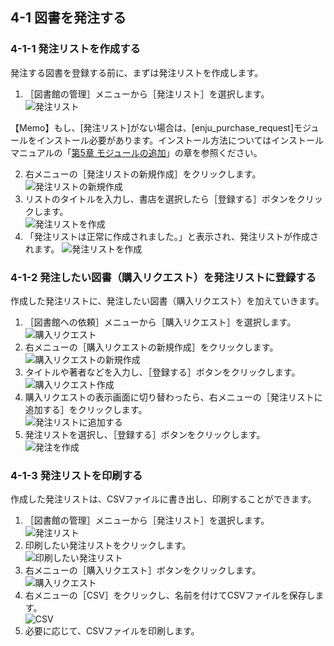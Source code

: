 <a name="4-1" />

4-1 図書を発注する
------------------

<a name="4-1-1" />

### 4-1-1 発注リストを作成する

発注する図書を登録する前に、まずは発注リストを作成します。

1. ［図書館の管理］メニューから［発注リスト］を選択します。  
   ![発注リスト](assets/images/image_operation_order.png)

	<div class="alert alert-info" markdown="1">
【Memo】もし、[発注リスト]がない場合は、[enju_purchase_request]モジュールをインストール必要があります。インストール方法についてはインストールマニュアルの「[第5章 モジュールの追加](enju_install_vm.html#5)」の章を参照ください。
	</div>

2. 右メニューの［発注リストの新規作成］をクリックします。  
   ![発注リストの新規作成](assets/images/image_operation_072.png)
3. リストのタイトルを入力し、書店を選択したら［登録する］ボタンをクリックします。  
   ![発注リストを作成](assets/images/image_operation_074.png)
4. 「発注リストは正常に作成されました。」と表示され、発注リストが作成されます。
   ![発注リストを作成](assets/images/image_operation_074_2.png)

<a name="4-1-2" />

### 4-1-2 発注したい図書（購入リクエスト）を発注リストに登録する

作成した発注リストに、発注したい図書（購入リクエスト）を加えていきます。

1. ［図書館への依頼］メニューから［購入リクエスト］を選択します。  
   ![購入リクエスト](assets/images/image_operation_076.png)
2. 右メニューの［購入リクエストの新規作成］をクリックします。  
   ![購入リクエストの新規作成](assets/images/image_operation_078.png)
3. タイトルや著者などを入力し、［登録する］ボタンをクリックします。  
   ![購入リクエスト作成](assets/images/image_operation_079.png)
5. 購入リクエストの表示画面に切り替わったら、右メニューの［発注リストに追加する］をクリックします。  
   ![発注リストに追加する](assets/images/image_operation_083.png)
6. 発注リストを選択し、［登録する］ボタンをクリックします。  
   ![発注を作成](assets/images/image_operation_085.png)

<a name="4-1-3" />

### 4-1-3 発注リストを印刷する

作成した発注リストは、CSVファイルに書き出し、印刷することができます。

1. ［図書館の管理］メニューから［発注リスト］を選択します。  
   ![発注リスト](assets/images/image_operation_order.png)
2. 印刷したい発注リストをクリックします。  
   ![印刷したい発注リスト](assets/images/image_operation_088.png)
3. 右メニューの［購入リクエスト］ボタンをクリックします。  
   ![購入リクエスト](assets/images/image_operation_089.png)
4. 右メニューの［CSV］をクリックし、名前を付けてCSVファイルを保存します。  
   ![CSV](assets/images/image_operation_091.png)
5. 必要に応じて、CSVファイルを印刷します。

